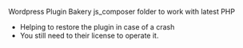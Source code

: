 Wordpress Plugin Bakery js_composer folder to work with latest PHP 

* Helping to restore the plugin in case of a crash
* You still need to their license to operate it.

